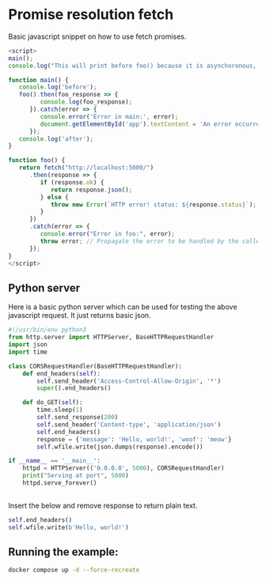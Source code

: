 # Promise resolution fetch
Basic javascript snippet on how to use fetch promises.
```javascript
<script>
main();
console.log("This will print before foo() because it is asynchoronous, or not dependant")

function main() {
   console.log('before');
   foo().then(foo_response => {
         console.log(foo_response);
      }).catch(error => {
         console.error('Error in main:', error);
         document.getElementById('app').textContent = 'An error occurred';
      });
   console.log('after');
}

function foo() {
   return fetch("http://localhost:5000/")
      .then(response => {
         if (response.ok) {
            return response.json();
         } else {
            throw new Error(`HTTP error! status: ${response.status}`);
         }
      })
      .catch(error => {
         console.error("Error in foo:", error);
         throw error; // Propagate the error to be handled by the caller
      });
}
</script>

```

## Python server
Here is a basic python server which can be used for testing the above javascript request. It just returns basic json.

```python
#!/usr/bin/env python3
from http.server import HTTPServer, BaseHTTPRequestHandler
import json
import time

class CORSRequestHandler(BaseHTTPRequestHandler):
    def end_headers(self):
        self.send_header('Access-Control-Allow-Origin', '*')
        super().end_headers()

    def do_GET(self):
        time.sleep(1)
        self.send_response(200)
        self.send_header('Content-type', 'application/json')
        self.end_headers()
        response = {'message': 'Hello, world!', 'woof': 'meow'}
        self.wfile.write(json.dumps(response).encode())

if __name__ == '__main__':
    httpd = HTTPServer(('0.0.0.0', 5000), CORSRequestHandler)
    print("Serving at port", 5000)
    httpd.serve_forever()
                                                                                                                            
```

Insert the below and remove response to return plain text. 
```python
self.end_headers()
self.wfile.write(b'Hello, world!')
```



## Running the example:
```bash
docker compose up -d --force-recreate
```
